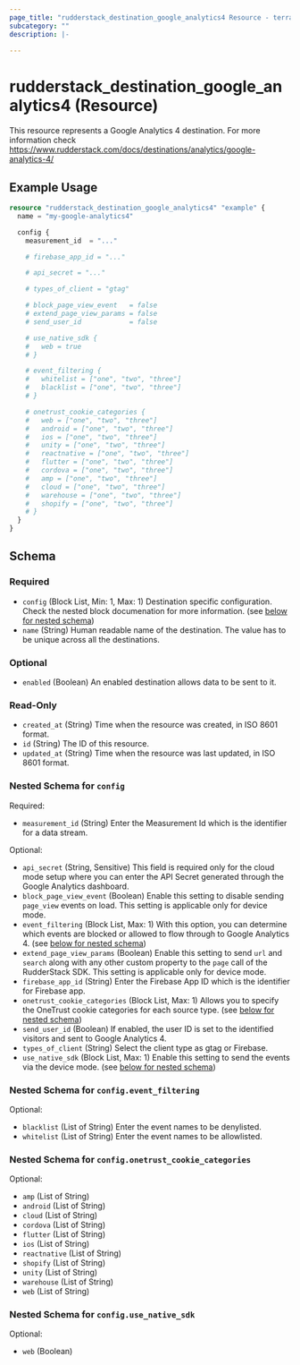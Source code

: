 ```yaml
---
page_title: "rudderstack_destination_google_analytics4 Resource - terraform-provider-rudderstack"
subcategory: ""
description: |-
  
---
```


# rudderstack_destination_google_analytics4 (Resource)

This resource represents a Google Analytics 4 destination. For more information check 
https://www.rudderstack.com/docs/destinations/analytics/google-analytics-4/

## Example Usage

```terraform
resource "rudderstack_destination_google_analytics4" "example" {
  name = "my-google-analytics4"

  config {
    measurement_id  = "..."

    # firebase_app_id = "..."

    # api_secret = "..."

    # types_of_client = "gtag"

    # block_page_view_event   = false
    # extend_page_view_params = false
    # send_user_id            = false

    # use_native_sdk {
    #   web = true
    # }

    # event_filtering {
    #   whitelist = ["one", "two", "three"]
    #   blacklist = ["one", "two", "three"]
    # }

    # onetrust_cookie_categories {
    #   web = ["one", "two", "three"]
    #   android = ["one", "two", "three"]
    #   ios = ["one", "two", "three"]
    #   unity = ["one", "two", "three"]
    #   reactnative = ["one", "two", "three"]
    #   flutter = ["one", "two", "three"]
    #   cordova = ["one", "two", "three"]
    #   amp = ["one", "two", "three"]
    #   cloud = ["one", "two", "three"]
    #   warehouse = ["one", "two", "three"]
    #   shopify = ["one", "two", "three"]
    # }
  }
}
```

<!-- schema generated by tfplugindocs -->
## Schema

### Required

- `config` (Block List, Min: 1, Max: 1) Destination specific configuration. Check the nested block documenation for more information. (see [below for nested schema](#nestedblock--config))
- `name` (String) Human readable name of the destination. The value has to be unique across all the destinations.

### Optional

- `enabled` (Boolean) An enabled destination allows data to be sent to it.

### Read-Only

- `created_at` (String) Time when the resource was created, in ISO 8601 format.
- `id` (String) The ID of this resource.
- `updated_at` (String) Time when the resource was last updated, in ISO 8601 format.

<a id="nestedblock--config"></a>
### Nested Schema for `config`

Required:

- `measurement_id` (String) Enter the Measurement Id which is the identifier for a data stream.

Optional:

- `api_secret` (String, Sensitive) This field is required only for the cloud mode setup where you can enter the API Secret generated through the Google Analytics dashboard.
- `block_page_view_event` (Boolean) Enable this setting to disable sending `page_view` events on load. This setting is applicable only for device mode.
- `event_filtering` (Block List, Max: 1) With this option, you can determine which events are blocked or allowed to flow through to Google Analytics 4. (see [below for nested schema](#nestedblock--config--event_filtering))
- `extend_page_view_params` (Boolean) Enable this setting to send `url` and `search` along with any other custom property to the `page` call of the RudderStack SDK. This setting is applicable only for device mode.
- `firebase_app_id` (String) Enter the Firebase App ID which is the identifier for Firebase app.
- `onetrust_cookie_categories` (Block List, Max: 1) Allows you to specify the OneTrust cookie categories for each source type. (see [below for nested schema](#nestedblock--config--onetrust_cookie_categories))
- `send_user_id` (Boolean) If enabled, the user ID is set to the identified visitors and sent to Google Analytics 4.
- `types_of_client` (String) Select the client type as gtag or Firebase.
- `use_native_sdk` (Block List, Max: 1) Enable this setting to send the events via the device mode. (see [below for nested schema](#nestedblock--config--use_native_sdk))

<a id="nestedblock--config--event_filtering"></a>
### Nested Schema for `config.event_filtering`

Optional:

- `blacklist` (List of String) Enter the event names to be denylisted.
- `whitelist` (List of String) Enter the event names to be allowlisted.


<a id="nestedblock--config--onetrust_cookie_categories"></a>
### Nested Schema for `config.onetrust_cookie_categories`

Optional:

- `amp` (List of String)
- `android` (List of String)
- `cloud` (List of String)
- `cordova` (List of String)
- `flutter` (List of String)
- `ios` (List of String)
- `reactnative` (List of String)
- `shopify` (List of String)
- `unity` (List of String)
- `warehouse` (List of String)
- `web` (List of String)


<a id="nestedblock--config--use_native_sdk"></a>
### Nested Schema for `config.use_native_sdk`

Optional:

- `web` (Boolean)
